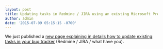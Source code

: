 ```yaml
---
layout: post
title: Updating tasks in Redmine / JIRA using an existing Microsoft Project file
author: admin
date: '2015-07-09 05:15:15 -0700'
---
```


We just published a <a href="/docs/how-to-update-tasks-in-redmine-jira/">new page explaining in details how to update existing tasks in your bug tracker</a> (Redmine / JIRA / what have you).</p>
